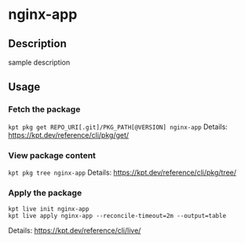 # nginx-app

## Description
sample description

## Usage

### Fetch the package
`kpt pkg get REPO_URI[.git]/PKG_PATH[@VERSION] nginx-app`
Details: https://kpt.dev/reference/cli/pkg/get/

### View package content
`kpt pkg tree nginx-app`
Details: https://kpt.dev/reference/cli/pkg/tree/

### Apply the package
```
kpt live init nginx-app
kpt live apply nginx-app --reconcile-timeout=2m --output=table
```
Details: https://kpt.dev/reference/cli/live/

